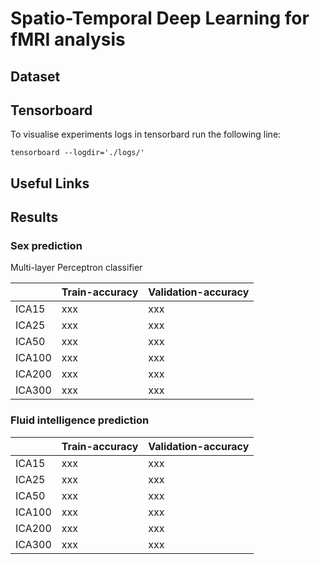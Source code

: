 # Spatio-Temporal Deep Learning for fMRI analysis

## Dataset

## Tensorboard

To visualise experiments logs in tensorbard run the following line:

``` tensorboard --logdir='./logs/' ```

## Useful Links

## Results

### Sex prediction 

Multi-layer Perceptron classifier


|  | Train-accuracy | Validation-accuracy |
| ---      |  ------  |----------|
| ICA15   | xxx   | xxx  |
| ICA25   | xxx   | xxx  |
| ICA50   | xxx   | xxx  |
| ICA100   | xxx   | xxx  |
| ICA200   | xxx   | xxx  |
| ICA300   | xxx   | xxx  |


### Fluid intelligence prediction 

|  | Train-accuracy | Validation-accuracy |
| ---      |  ------  |----------|
| ICA15   | xxx   | xxx  |
| ICA25   | xxx   | xxx  |
| ICA50   | xxx   | xxx  |
| ICA100   | xxx   | xxx  |
| ICA200   | xxx   | xxx  |
| ICA300   | xxx   | xxx  |


